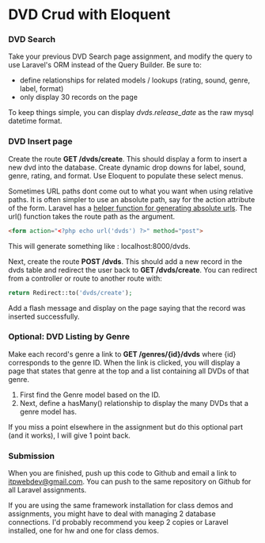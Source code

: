 DVD Crud with Eloquent
======================

### DVD Search

Take your previous DVD Search page assignment, and modify the query to use Laravel's ORM instead of the Query Builder. Be sure to:

* define relationships for related models / lookups (rating, sound, genre, label, format)
* only display 30 records on the page

To keep things simple, you can display _dvds.release_date_ as the raw mysql datetime format.

### DVD Insert page

Create the route __GET /dvds/create__. This should display a form to insert a new dvd into the database. Create dynamic drop downs for label, sound, genre, rating, and format. Use Eloquent to populate these select menus.

Sometimes URL paths dont come out to what you want when using relative paths. It is often simpler to use an absolute path, say for the action attribute of the form. Laravel has a [helper function for generating absolute urls](http://laravel.com/docs/helpers#urls). The url() function takes the route path as the argument.  

```html
<form action="<?php echo url('dvds') ?>" method="post">
```

This will generate something like : localhost:8000/dvds.

Next, create the route __POST /dvds__. This should add a new record in the dvds table and redirect the user back to __GET /dvds/create__. You can redirect from a controller or route to another route with:

```php
return Redirect::to('dvds/create');
```

Add a flash message and display on the page saying that the record was inserted successfully.

### Optional: DVD Listing by Genre

Make each record's genre a link to __GET /genres/{id}/dvds__ where {id} corresponds to the genre ID. When the link is clicked, you will display a page that states that genre at the top and a list containing all DVDs of that genre.

1. First find the Genre model based on the ID.
2. Next, define a hasMany() relationship to display the many DVDs that a genre model has.

If you miss a point elsewhere in the assignment but do this optional part (and it works), I will give 1 point back.


### Submission

When you are finished, push up this code to Github and email a link to itpwebdev@gmail.com. You can push to the same repository on Github for all Laravel assignments.

If you are using the same framework installation for class demos and assignments, you might have to deal with managing 2 database connections. I'd probably recommend you keep 2 copies or Laravel installed, one for hw and one for class demos.

